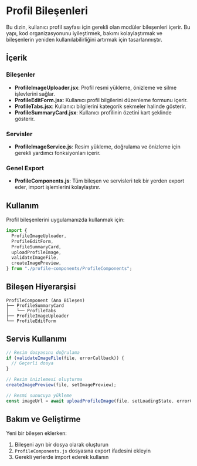 # Profil Bileşenleri

Bu dizin, kullanıcı profil sayfası için gerekli olan modüler bileşenleri içerir. Bu yapı, kod organizasyonunu iyileştirmek, bakımı kolaylaştırmak ve bileşenlerin yeniden kullanılabilirliğini artırmak için tasarlanmıştır.

## İçerik

### Bileşenler

- **ProfileImageUploader.jsx**: Profil resmi yükleme, önizleme ve silme işlevlerini sağlar.
- **ProfileEditForm.jsx**: Kullanıcı profil bilgilerini düzenleme formunu içerir.
- **ProfileTabs.jsx**: Kullanıcı bilgilerini kategorik sekmeler halinde gösterir.
- **ProfileSummaryCard.jsx**: Kullanıcı profilinin özetini kart şeklinde gösterir.

### Servisler

- **ProfileImageService.js**: Resim yükleme, doğrulama ve önizleme için gerekli yardımcı fonksiyonları içerir.

### Genel Export

- **ProfileComponents.js**: Tüm bileşen ve servisleri tek bir yerden export eder, import işlemlerini kolaylaştırır.

## Kullanım

Profil bileşenlerini uygulamanızda kullanmak için:

```jsx
import {
  ProfileImageUploader,
  ProfileEditForm,
  ProfileSummaryCard,
  uploadProfileImage,
  validateImageFile,
  createImagePreview,
} from "./profile-components/ProfileComponents";
```

## Bileşen Hiyerarşisi

```
ProfileComponent (Ana Bileşen)
├── ProfileSummaryCard
│   └── ProfileTabs
├── ProfileImageUploader
└── ProfileEditForm
```

## Servis Kullanımı

```jsx
// Resim dosyasını doğrulama
if (validateImageFile(file, errorCallback)) {
  // Geçerli dosya
}

// Resim önizlemesi oluşturma
createImagePreview(file, setImagePreview);

// Resmi sunucuya yükleme
const imageUrl = await uploadProfileImage(file, setLoadingState, errorCallback);
```

## Bakım ve Geliştirme

Yeni bir bileşen eklerken:

1. Bileşeni ayrı bir dosya olarak oluşturun
2. `ProfileComponents.js` dosyasına export ifadesini ekleyin
3. Gerekli yerlerde import ederek kullanın

